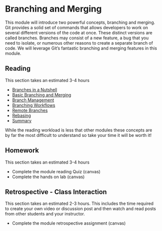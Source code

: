 # Branching and Merging

This module will introduce two powerful concepts, branching and merging.
Git provides a solid set of commands that allows developers to work on
several different versions of the code at once. These distinct versions
are called branches. Branches may consist of a new feature, a bug that
you need to isolate, or numerous other reasons to create a separate
branch of code. We will leverage Git’s fantastic branching and merging
features in this module.

## Reading

This section takes an estimated 3-4 hours

- [Branches in a Nutshell](https://git-scm.com/book/en/v2/Git-Branching-Branches-in-a-Nutshell)
- [Basic Branching and Merging](https://git-scm.com/book/en/v2/Git-Branching-Basic-Branching-and-Merging)
- [Branch Management](https://git-scm.com/book/en/v2/Git-Branching-Branch-Management)
- [Branching Workflows](https://git-scm.com/book/en/v2/Git-Branching-Branching-Workflows)
- [Remote Branches](https://git-scm.com/book/en/v2/Git-Branching-Remote-Branches)
- [Rebasing](https://git-scm.com/book/en/v2/Git-Branching-Rebasing)
- [Summary](https://git-scm.com/book/en/v2/Git-Branching-Summary)

While the reading workload is less that other modules these concepts are
by far the most difficult to understand so take your time it will be
worth it!

## Homework

This section takes an estimated 3-4 hours

- Complete the module reading Quiz (canvas)
- Complete the hands on lab (canvas)

## Retrospective - Class Interaction

This section takes an estimated 2-3 hours. This includes the time
required to create your own video or discussion post and then watch and
read posts from other students and your instructor.

- Complete the module retrospective assignment (canvas)
